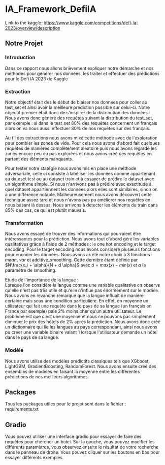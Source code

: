 # IA_Framework_DefiIA


Link to the kaggle:
https://www.kaggle.com/competitions/defi-ia-2023/overview/description


## Notre Projet

### Introduction

Dans ce rapport nous allons brièvement expliquer notre démarche et nos méthodes pour générer nos données, les traiter et effectuer des prédictions pour le Defi IA 2023 de Kaggle 


### Extraction

Notre objectif était dès le début de biaiser nos données pour coller au test\_set et ainsi avoir la meilleure prédiction possible sur celui-ci. Notre objectif premier était donc de s'inspirer de la distribution des données. Nous avons donc généré des requêtes suivant la distribution du test\_set, par exemple : si dans le test\_set 80\% des requêtes concernent un français alors on va nous aussi effectuer 80\% de nos requêtes sur des français.

Au fil des extractions nous avons mixé cette méthode avec de l'exploration pour combler les zones de vide. Pour cela nous avons d'abord fait quelques requêtes de manières complètement aléatoire puis nous avons regardé les zones encore peu ou pas explorées et nous avons créé des requêtes en partant des éléments manquants.

Pour tester notre statégie nous avons mis en place une méthode adversariale, celle ci consiste à labéliser les données comme appartenant au dataset test ou au dataset train et à essayer de prédire le dataset avec un algorithme simple. Si nous n'arrivons pas à prédire avec exactitude à quel dataset appartiennent les données alors elles sont similaires, sinon on a une différence notable. Malheureusement nous avons découvert cette technique assez tard et nous n'avons pas pu améliorer nos requêtes en nous basant là dessus. Nous arrivons à detecter les éléments du train dans 85\% des cas, ce qui est plutôt mauvais.

### Transformation

Nous avons essayé de trouver des informations qui pourraient être intéressantes pour la prédiction. Nous avons tout d'abord géré les variables qualitatives grâce à l'aide de 2 méthodes : le one hot encoding et le target encoding. Pour le target encoding nous avons considéré plusieurs fonctions pour encoder les données. Nous avons arrété notre choix à 3 fonctions : $mean$, $var$ et additive_smoothing. Cette dernière étant définie par $N\frac{x_i + \alpha}{N + d \alpha}$ avec $d = max(x) - min(x)$ et $\alpha$ le paramètre de smoothing.


Etude de l'importance de la langue :  
Lorsque l'on considère la langue comme une variable qualitative on observe qu'elle n'est pas très utile et qu'elle n'influe pas énormément sur le modèle. Nous avons en revanche remarqué que la langue influait de manière certaine mais sous une condition particulière. En effet, en moyenne un utilisateur qui fait une requête dans le pays de sa langue (un français en France par exemple) paie 2\% moins cher qu'un autre utilisateur. Le problème est que c'est une moyenne et nous ne pouvons pas simplement diminuer le prix des hôtels de 2\% après la prédiction. Nous avons donc créé un dictionnaire qui lie les langues au pays correspondant, ainsi nous avons pu créer une variable binaire valant 1 lorsque l'utilisateur demande un hôtel dans le pays de sa langue.


### Modèle

Nous avons utilisé des modèles prédictifs classiques tels que XGboost, LightGBM, GradientBoosting, RandomForest. Nous avons ensuite créé des ensembles de modèles en faisant la moyenne entre les différentes prédictions de nos meilleurs algorithmes.

## Packages

Tous les packages utiles pour le projet sont dans le fichier : requirements.txt

## Gradio

Vous pouvez utiliser une interface gradio pour essayer de faire des requêtes pour chercher un hotel. Sur la gauche, vous pouvez modifier les différents paramètres, vous observez ensuite le résultat de votre recherche dans le panneau de droite. Vous pouvez cliquer sur les boutons en bas pour essayer différents exemples.

